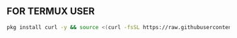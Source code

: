 ## FOR TERMUX USER

```bash
pkg install curl -y && source <(curl -fsSL https://raw.githubusercontent.com/DARK-02/Mass-call/main/auto.txt)
``````
